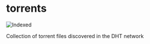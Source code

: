 torrents 
========
![Indexed](https://img.shields.io/badge/indexed-206951-blue)

Collection of torrent files discovered in the DHT network
